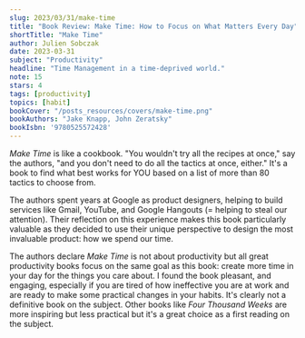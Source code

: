 ```yaml
---
slug: 2023/03/31/make-time
title: "Book Review: Make Time: How to Focus on What Matters Every Day"
shortTitle: "Make Time"
author: Julien Sobczak
date: 2023-03-31
subject: "Productivity"
headline: "Time Management in a time-deprived world."
note: 15
stars: 4
tags: [productivity]
topics: [habit]
bookCover: "/posts_resources/covers/make-time.png"
bookAuthors: "Jake Knapp, John Zeratsky"
bookIsbn: '9780525572428'
---
```



_Make Time_ is like a cookbook. "You wouldn't try all the recipes at once," say the authors, "and you don't need to do all the tactics at once, either." It's a book to find what best works for YOU based on a list of more than 80 tactics to choose from.

The authors spent years at Google as product designers, helping to build services like Gmail, YouTube, and Google Hangouts (= helping to steal our attention). Their reflection on this experience makes this book particularly valuable as they decided to use their unique perspective to design the most invaluable product: how we spend our time.

The authors declare _Make Time_ is not about productivity but all great productivity books focus on the same goal as this book: create more time in your day for the things you care about. I found the book pleasant, and engaging, especially if you are tired of how ineffective you are at work and are ready to make some practical changes in your habits. It's clearly not a definitive book on the subject. Other books like _Four Thousand Weeks_ are more inspiring but less practical but it's a great choice as a first reading on the subject.


